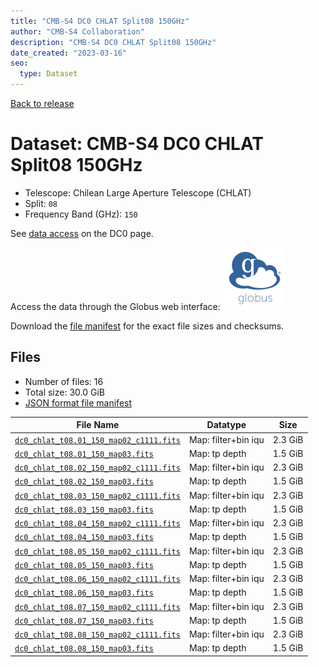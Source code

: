 ```yaml
---
title: "CMB-S4 DC0 CHLAT Split08 150GHz"
author: "CMB-S4 Collaboration"
description: "CMB-S4 DC0 CHLAT Split08 150GHz"
date_created: "2023-03-16"
seo:
  type: Dataset
---
```


[Back to release](./dc0.html#datasets)

# Dataset: CMB-S4 DC0 CHLAT Split08 150GHz

- Telescope: Chilean Large Aperture Telescope (CHLAT) 
- Split: `08`
- Frequency Band (GHz): `150`

See [data access](./dc0.html#data-access) on the DC0 page.

Access the data through the Globus web interface: [![Download via Globus](images/globus-logo.png)](https://app.globus.org/file-manager?origin_id=38f01147-f09e-483d-a552-3866669a846d&origin_path=%2Fdatareleases%2Fdc0%2Fmission%2Fchlat%2Fsplit08%2F150%2F)

Download the [file manifest](https://g-456d30.0ed28.75bc.data.globus.org/datareleases/dc0/mission/chlat/split08/150/manifest.json) for the exact file sizes and checksums.

## Files

- Number of files: 16
- Total size: 30.0 GiB
- [JSON format file manifest](https://g-456d30.0ed28.75bc.data.globus.org/datareleases/dc0/mission/chlat/split08/150/manifest.json)

|                                                                                File Name                                                                                |      Datatype       |  Size   |
| ----------------------------------------------------------------------------------------------------------------------------------------------------------------------- | ------------------- | ------- |
| [`dc0_chlat_t08.01_150_map02_c1111.fits`](https://g-456d30.0ed28.75bc.data.globus.org/datareleases/dc0/mission/chlat/split08/150/dc0_chlat_t08.01_150_map02_c1111.fits) | Map: filter+bin iqu | 2.3 GiB |
| [`dc0_chlat_t08.01_150_map03.fits`](https://g-456d30.0ed28.75bc.data.globus.org/datareleases/dc0/mission/chlat/split08/150/dc0_chlat_t08.01_150_map03.fits)             | Map: tp depth       | 1.5 GiB |
| [`dc0_chlat_t08.02_150_map02_c1111.fits`](https://g-456d30.0ed28.75bc.data.globus.org/datareleases/dc0/mission/chlat/split08/150/dc0_chlat_t08.02_150_map02_c1111.fits) | Map: filter+bin iqu | 2.3 GiB |
| [`dc0_chlat_t08.02_150_map03.fits`](https://g-456d30.0ed28.75bc.data.globus.org/datareleases/dc0/mission/chlat/split08/150/dc0_chlat_t08.02_150_map03.fits)             | Map: tp depth       | 1.5 GiB |
| [`dc0_chlat_t08.03_150_map02_c1111.fits`](https://g-456d30.0ed28.75bc.data.globus.org/datareleases/dc0/mission/chlat/split08/150/dc0_chlat_t08.03_150_map02_c1111.fits) | Map: filter+bin iqu | 2.3 GiB |
| [`dc0_chlat_t08.03_150_map03.fits`](https://g-456d30.0ed28.75bc.data.globus.org/datareleases/dc0/mission/chlat/split08/150/dc0_chlat_t08.03_150_map03.fits)             | Map: tp depth       | 1.5 GiB |
| [`dc0_chlat_t08.04_150_map02_c1111.fits`](https://g-456d30.0ed28.75bc.data.globus.org/datareleases/dc0/mission/chlat/split08/150/dc0_chlat_t08.04_150_map02_c1111.fits) | Map: filter+bin iqu | 2.3 GiB |
| [`dc0_chlat_t08.04_150_map03.fits`](https://g-456d30.0ed28.75bc.data.globus.org/datareleases/dc0/mission/chlat/split08/150/dc0_chlat_t08.04_150_map03.fits)             | Map: tp depth       | 1.5 GiB |
| [`dc0_chlat_t08.05_150_map02_c1111.fits`](https://g-456d30.0ed28.75bc.data.globus.org/datareleases/dc0/mission/chlat/split08/150/dc0_chlat_t08.05_150_map02_c1111.fits) | Map: filter+bin iqu | 2.3 GiB |
| [`dc0_chlat_t08.05_150_map03.fits`](https://g-456d30.0ed28.75bc.data.globus.org/datareleases/dc0/mission/chlat/split08/150/dc0_chlat_t08.05_150_map03.fits)             | Map: tp depth       | 1.5 GiB |
| [`dc0_chlat_t08.06_150_map02_c1111.fits`](https://g-456d30.0ed28.75bc.data.globus.org/datareleases/dc0/mission/chlat/split08/150/dc0_chlat_t08.06_150_map02_c1111.fits) | Map: filter+bin iqu | 2.3 GiB |
| [`dc0_chlat_t08.06_150_map03.fits`](https://g-456d30.0ed28.75bc.data.globus.org/datareleases/dc0/mission/chlat/split08/150/dc0_chlat_t08.06_150_map03.fits)             | Map: tp depth       | 1.5 GiB |
| [`dc0_chlat_t08.07_150_map02_c1111.fits`](https://g-456d30.0ed28.75bc.data.globus.org/datareleases/dc0/mission/chlat/split08/150/dc0_chlat_t08.07_150_map02_c1111.fits) | Map: filter+bin iqu | 2.3 GiB |
| [`dc0_chlat_t08.07_150_map03.fits`](https://g-456d30.0ed28.75bc.data.globus.org/datareleases/dc0/mission/chlat/split08/150/dc0_chlat_t08.07_150_map03.fits)             | Map: tp depth       | 1.5 GiB |
| [`dc0_chlat_t08.08_150_map02_c1111.fits`](https://g-456d30.0ed28.75bc.data.globus.org/datareleases/dc0/mission/chlat/split08/150/dc0_chlat_t08.08_150_map02_c1111.fits) | Map: filter+bin iqu | 2.3 GiB |
| [`dc0_chlat_t08.08_150_map03.fits`](https://g-456d30.0ed28.75bc.data.globus.org/datareleases/dc0/mission/chlat/split08/150/dc0_chlat_t08.08_150_map03.fits)             | Map: tp depth       | 1.5 GiB |
